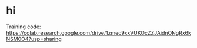  # hi 

Training code: https://colab.research.google.com/drive/1zmec9xxVUKOcZZJAidnONgRx6kNSM0O4?usp=sharing

